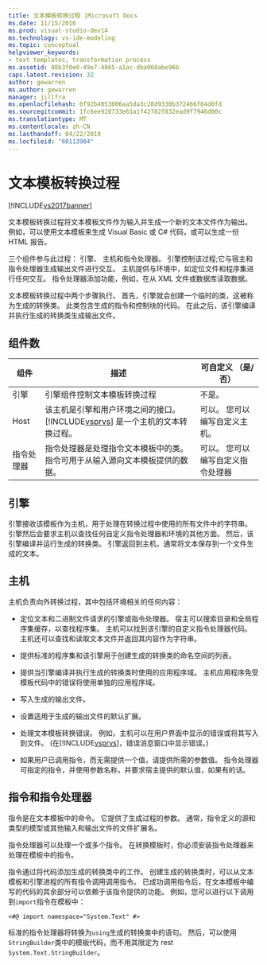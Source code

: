```yaml
---
title: 文本模板转换过程 |Microsoft Docs
ms.date: 11/15/2016
ms.prod: visual-studio-dev14
ms.technology: vs-ide-modeling
ms.topic: conceptual
helpviewer_keywords:
- text templates, transformation process
ms.assetid: 80b3f0e0-49e7-4865-a1ac-dba068abe96b
caps.latest.revision: 32
author: gewarren
ms.author: gewarren
manager: jillfra
ms.openlocfilehash: 0f92b4053006aa5da3c28d9330b372466f84d0fd
ms.sourcegitcommit: 1fc6ee928733e61a1f42782f832ead9f7946d00c
ms.translationtype: MT
ms.contentlocale: zh-CN
ms.lasthandoff: 04/22/2019
ms.locfileid: "60113984"
---
```

# <a name="the-text-template-transformation-process"></a>文本模板转换过程
[!INCLUDE[vs2017banner](../includes/vs2017banner.md)]

文本模板转换过程将文本模板文件作为输入并生成一个新的文本文件作为输出。 例如，可以使用文本模板来生成 Visual Basic 或 C# 代码，或可以生成一份 HTML 报告。  
  
 三个组件参与此过程： 引擎、 主机和指令处理器。 引擎控制该过程;它与宿主和指令处理器生成输出文件进行交互。 主机提供与环境中，如定位文件和程序集进行任何交互。 指令处理器添加功能，例如，在从 XML 文件或数据库读取数据。  
  
 文本模板转换过程中两个步骤执行。 首先，引擎就会创建一个临时的类，这被称为生成的转换类。 此类包含生成的指令和控制块的代码。 在此之后，该引擎编译并执行生成的转换类生成输出文件。  
  
## <a name="components"></a>组件数  
  
|组件|描述|可自定义 （是/否）|  
|---------------|-----------------|------------------------------|  
|引擎|引擎组件控制文本模板转换过程|不是。|  
|Host|该主机是引擎和用户环境之间的接口。 [!INCLUDE[vsprvs](../includes/vsprvs-md.md)] 是一个主机的文本转换过程。|可以。 您可以编写自定义主机。|  
|指令处理器|指令处理器是处理指令文本模板中的类。 指令可用于从输入源向文本模板提供的数据。|可以。 您可以编写自定义指令处理器|  
  
## <a name="the-engine"></a>引擎  
 引擎接收该模板作为主机，用于处理在转换过程中使用的所有文件中的字符串。 引擎然后会要求主机以查找任何自定义指令处理器和环境的其他方面。 然后，该引擎编译并运行生成的转换类。 引擎返回到主机，通常将文本保存到一个文件生成的文本。  
  
## <a name="the-host"></a>主机  
 主机负责向外转换过程，其中包括环境相关的任何内容：  
  
- 定位文本和二进制文件请求的引擎或指令处理器。 宿主可以搜索目录和全局程序集缓存，以查找程序集。 主机可以找到该引擎的自定义指令处理器代码。 主机还可以查找和读取文本文件并返回其内容作为字符串。  
  
- 提供标准的程序集和该引擎用于创建生成的转换类的命名空间的列表。  
  
- 提供当引擎编译并执行生成的转换类时使用的应用程序域。 主机应用程序免受模板代码中的错误将使用单独的应用程序域。  
  
- 写入生成的输出文件。  
  
- 设置适用于生成的输出文件的默认扩展。  
  
- 处理文本模板转换错误。 例如，主机可以在用户界面中显示的错误或将其写入到文件。 (在[!INCLUDE[vsprvs](../includes/vsprvs-md.md)]，错误消息窗口中显示错误。)  
  
- 如果用户已调用指令，而无需提供一个值，请提供所需的参数值。 指令处理器可指定的指令，并使用参数名称，并要求宿主提供的默认值，如果有的话。  
  
## <a name="directives-and-directive-processors"></a>指令和指令处理器  
 指令是在文本模板中的命令。 它提供了生成过程的参数。 通常，指令定义的源和类型的模型或其他输入和输出文件的文件扩展名。  
  
 指令处理器可以处理一个或多个指令。 在转换模板时，你必须安装指令处理器来处理在模板中的指令。  
  
 指令通过将代码添加生成的转换类中的工作。 创建生成的转换类时，可以从文本模板和引擎进程的所有指令调用调用指令。 已成功调用指令后，在文本模板中编写的代码的其余部分可以依赖于该指令提供的功能。 例如，您可以进行以下调用到`import`指令在模板中：  
  
 `<#@ import namespace="System.Text" #>`  
  
 标准的指令处理器将转换为`using`生成的转换类中的语句。 然后，可以使用`StringBuilder`类中的模板代码，而不用其限定为 rest `System.Text.StringBuilder`。
